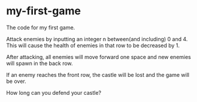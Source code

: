 # my-first-game
The code for my first game. 


Attack enemies by inputting an integer n between(and including) 0 and 4. 
This will cause the health of enemies in that row to be decreased by 1. 

After attacking, all enemies will move forward one space and new enemies will spawn in the back row. 

If an enemy reaches the front row, the castle will be lost and the game will be over. 

How long can you defend your castle? 
